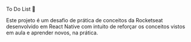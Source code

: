 To Do List 📜

Este projeto é um desafio de prática de conceitos da Rocketseat desenvolvido em React Native com intuito de reforçar os conceitos vistos em aula e aprender novos, na prática.
